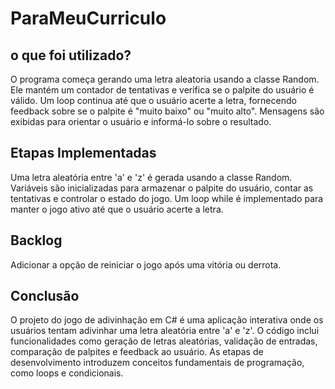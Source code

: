 # ParaMeuCurriculo
## o que foi utilizado?
O programa começa gerando uma letra aleatoria usando a classe Random. Ele mantém um contador de tentativas e verifica se o palpite do usuário é válido. Um loop continua até que o usuário acerte a letra, fornecendo feedback sobre se o palpite é "muito baixo" ou "muito alto". Mensagens são exibidas para orientar o usuário e informá-lo sobre o resultado.

## Etapas Implementadas
Uma letra aleatória entre 'a' e 'z' é gerada usando a classe Random. Variáveis são inicializadas para armazenar o palpite do usuário, contar as tentativas e controlar o estado do jogo. Um loop while é implementado para manter o jogo ativo até que o usuário acerte a letra. 

## Backlog
Adicionar a opção de reiniciar o jogo após uma vitória ou derrota.

## Conclusão 
O projeto do jogo de adivinhação em C# é uma aplicação interativa onde os usuários tentam adivinhar uma letra aleatória entre 'a' e 'z'. O código inclui funcionalidades como geração de letras aleatórias, validação de entradas, comparação de palpites e feedback ao usuário. As etapas de desenvolvimento introduzem conceitos fundamentais de programação, como loops e condicionais.
